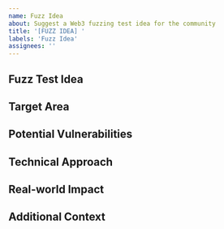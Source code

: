 ```yaml
---
name: Fuzz Idea
about: Suggest a Web3 fuzzing test idea for the community
title: '[FUZZ IDEA] '
labels: 'Fuzz Idea'
assignees: ''
---
```


## Fuzz Test Idea

<!-- Describe your idea for a Web3 fuzzing test -->

## Target Area

<!-- What area of Web3 applications would this test target? (e.g., wallet connections, transaction processing, smart contracts) -->

## Potential Vulnerabilities

<!-- What vulnerabilities or edge cases might this fuzzing test uncover? -->

## Technical Approach

<!-- Optional: If you have ideas on how to implement this test technically, describe them here -->

## Real-world Impact

<!-- Why is this test important? Have there been incidents related to this vulnerability? -->

## Additional Context

<!-- Add any other context, links, or screenshots about the test idea here -->
